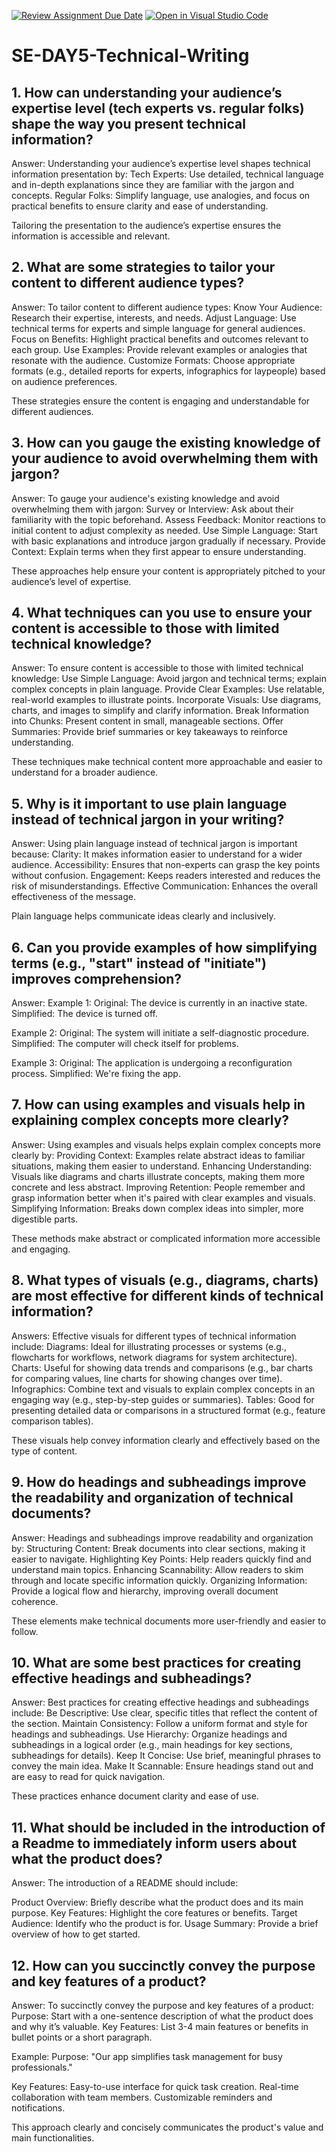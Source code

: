 [![Review Assignment Due Date](https://classroom.github.com/assets/deadline-readme-button-22041afd0340ce965d47ae6ef1cefeee28c7c493a6346c4f15d667ab976d596c.svg)](https://classroom.github.com/a/zsAR-pyY)
[![Open in Visual Studio Code](https://classroom.github.com/assets/open-in-vscode-2e0aaae1b6195c2367325f4f02e2d04e9abb55f0b24a779b69b11b9e10269abc.svg)](https://classroom.github.com/online_ide?assignment_repo_id=15657636&assignment_repo_type=AssignmentRepo)
# SE-DAY5-Technical-Writing
## 1. How can understanding your audience’s expertise level (tech experts vs. regular folks) shape the way you present technical information?
Answer:
Understanding your audience’s expertise level shapes technical information presentation by:
  Tech Experts: Use detailed, technical language and in-depth explanations since they are familiar with the jargon and concepts.
  Regular Folks: Simplify language, use analogies, and focus on practical benefits to ensure clarity and ease of understanding.

Tailoring the presentation to the audience’s expertise ensures the information is accessible and relevant.

## 2. What are some strategies to tailor your content to different audience types?
Answer:
To tailor content to different audience types:
  Know Your Audience: Research their expertise, interests, and needs.
  Adjust Language: Use technical terms for experts and simple language for general audiences.
  Focus on Benefits: Highlight practical benefits and outcomes relevant to each group.
  Use Examples: Provide relevant examples or analogies that resonate with the audience.
  Customize Formats: Choose appropriate formats (e.g., detailed reports for experts, infographics for laypeople) based on audience preferences.

These strategies ensure the content is engaging and understandable for different audiences.

## 3. How can you gauge the existing knowledge of your audience to avoid overwhelming them with jargon?
Answer:
To gauge your audience's existing knowledge and avoid overwhelming them with jargon:
  Survey or Interview: Ask about their familiarity with the topic beforehand.
  Assess Feedback: Monitor reactions to initial content to adjust complexity as needed.
  Use Simple Language: Start with basic explanations and introduce jargon gradually if necessary.
  Provide Context: Explain terms when they first appear to ensure understanding.

These approaches help ensure your content is appropriately pitched to your audience’s level of expertise.

## 4. What techniques can you use to ensure your content is accessible to those with limited technical knowledge?
Answer:
To ensure content is accessible to those with limited technical knowledge:
  Use Simple Language: Avoid jargon and technical terms; explain complex concepts in plain language.
  Provide Clear Examples: Use relatable, real-world examples to illustrate points.
  Incorporate Visuals: Use diagrams, charts, and images to simplify and clarify information.
  Break Information into Chunks: Present content in small, manageable sections.
  Offer Summaries: Provide brief summaries or key takeaways to reinforce understanding.

These techniques make technical content more approachable and easier to understand for a broader audience.

## 5. Why is it important to use plain language instead of technical jargon in your writing?
Answer:
Using plain language instead of technical jargon is important because:
  Clarity: It makes information easier to understand for a wider audience.
  Accessibility: Ensures that non-experts can grasp the key points without confusion.
  Engagement: Keeps readers interested and reduces the risk of misunderstandings.
  Effective Communication: Enhances the overall effectiveness of the message.

Plain language helps communicate ideas clearly and inclusively.

## 6. Can you provide examples of how simplifying terms (e.g., "start" instead of "initiate") improves comprehension?
Answer:
Example 1:
Original: The device is currently in an inactive state.
Simplified: The device is turned off.

Example 2:
Original: The system will initiate a self-diagnostic procedure.
Simplified: The computer will check itself for problems.

Example 3:
Original: The application is undergoing a reconfiguration process.
Simplified: We're fixing the app.

## 7. How can using examples and visuals help in explaining complex concepts more clearly?
Answer:
Using examples and visuals helps explain complex concepts more clearly by:
  Providing Context: Examples relate abstract ideas to familiar situations, making them easier to understand.
  Enhancing Understanding: Visuals like diagrams and charts illustrate concepts, making them more concrete and less abstract.
  Improving Retention: People remember and grasp information better when it's paired with clear examples and visuals.
  Simplifying Information: Breaks down complex ideas into simpler, more digestible parts.

These methods make abstract or complicated information more accessible and engaging.

## 8. What types of visuals (e.g., diagrams, charts) are most effective for different kinds of technical information?
Answers:
Effective visuals for different types of technical information include:
  Diagrams: Ideal for illustrating processes or systems (e.g., flowcharts for workflows, network diagrams for system architecture).
  Charts: Useful for showing data trends and comparisons (e.g., bar charts for comparing values, line charts for showing changes over time).
  Infographics: Combine text and visuals to explain complex concepts in an engaging way (e.g., step-by-step guides or summaries).
  Tables: Good for presenting detailed data or comparisons in a structured format (e.g., feature comparison tables).

These visuals help convey information clearly and effectively based on the type of content.

## 9. How do headings and subheadings improve the readability and organization of technical documents?
Answer:
Headings and subheadings improve readability and organization by:
  Structuring Content: Break documents into clear sections, making it easier to navigate.
  Highlighting Key Points: Help readers quickly find and understand main topics.
  Enhancing Scannability: Allow readers to skim through and locate specific information quickly.
  Organizing Information: Provide a logical flow and hierarchy, improving overall document coherence.

These elements make technical documents more user-friendly and easier to follow.

## 10. What are some best practices for creating effective headings and subheadings?
Answer:
Best practices for creating effective headings and subheadings include:
  Be Descriptive: Use clear, specific titles that reflect the content of the section.
  Maintain Consistency: Follow a uniform format and style for headings and subheadings.
  Use Hierarchy: Organize headings and subheadings in a logical order (e.g., main headings for key sections, subheadings for details).
  Keep It Concise: Use brief, meaningful phrases to convey the main idea.
  Make It Scannable: Ensure headings stand out and are easy to read for quick navigation.

These practices enhance document clarity and ease of use.

## 11. What should be included in the introduction of a Readme to immediately inform users about what the product does?
Answer:
The introduction of a README should include:

Product Overview: Briefly describe what the product does and its main purpose.
  Key Features: Highlight the core features or benefits.
  Target Audience: Identify who the product is for.
  Usage Summary: Provide a brief overview of how to get started.

## 12. How can you succinctly convey the purpose and key features of a product?
Answer:
To succinctly convey the purpose and key features of a product:
  Purpose: Start with a one-sentence description of what the product does and why it’s valuable.
  Key Features: List 3-4 main features or benefits in bullet points or a short paragraph.

Example:
  Purpose: "Our app simplifies task management for busy professionals."

Key Features:
  Easy-to-use interface for quick task creation.
  Real-time collaboration with team members.
  Customizable reminders and notifications.

This approach clearly and concisely communicates the product's value and main functionalities.
